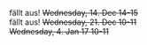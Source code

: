 

<span class = "attention">fällt aus!</span>
<strike>Wednesday, 14. Dec 14-15</strike>
<br />
<span class = "attention">fällt aus!</span>
<strike>Wednesday, 21. Dec 10-11</span>
 <br />
Wednesday, 4. Jan 17 10-11
<br />

